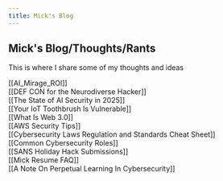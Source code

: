 ```yaml
---
title: Mick's Blog
---
```

## Mick's Blog/Thoughts/Rants
This is where I share some of my thoughts and ideas

[[AI_Mirage_ROI]]\
[[DEF CON for the Neurodiverse Hacker]]\
[[The State of AI Security in 2025]]\
[[Your IoT Toothbrush Is Vulnerable]]\
[[What Is Web 3.0]]\
[[AWS Security Tips]]\
[[Cybersecurity Laws Regulation and Standards Cheat Sheet]]\
[[Common Cybersecurity Roles]]\
[[SANS Holiday Hack Submissions]]\
[[Mick Resume FAQ]]\
[[A Note On Perpetual Learning In Cybersecurity]]